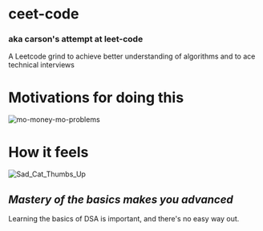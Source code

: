 # ceet-code 
### aka carson's attempt at leet-code

A Leetcode grind to achieve better understanding of algorithms and to ace technical interviews

# Motivations for doing this
![mo-money-mo-problems](https://github.com/carsontham/ceet-code/assets/127476216/abf65b79-2999-4522-a7c2-b80633156d24)

# How it feels 
![Sad_Cat_Thumbs_Up](https://github.com/carsontham/ceet-code/assets/127476216/a6ab72d4-9214-420a-bb44-6177c7c7ff55)

## _Mastery of the basics makes you advanced_
Learning the basics of DSA is important, and there's no easy way out.
